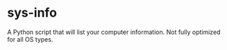 # sys-info
A Python script that will list your computer information. Not fully optimized for all OS types.
